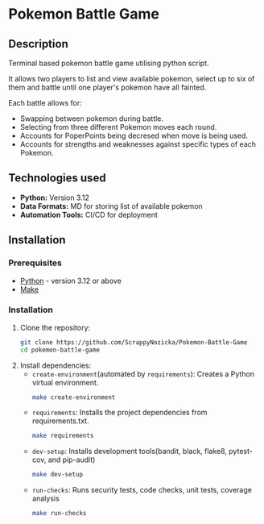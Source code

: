 # Pokemon Battle Game

## Description
Terminal based pokemon battle game utilising python script.

It allows two players to list and view available pokemon, select up to six of them and battle until one player's pokemon have all fainted. 

Each battle allows for:
 - Swapping between pokemon during battle.
 - Selecting from three different Pokemon moves each round.
 - Accounts for PoperPoints being decresed when move is being used.
 - Accounts for strengths and weaknesses against specific types of each Pokemon.


## Technologies used
- **Python:** Version 3.12
- **Data Formats:** MD for storing list of available pokemon
- **Automation Tools:**  CI/CD for deployment

## Installation

### Prerequisites
- [Python](https://www.python.org/downloads/) - version 3.12 or above
- [Make](https://www.gnu.org/software/make/)

### Installation

1. Clone the repository:
   ```bash
   git clone https://github.com/ScrappyNozicka/Pokemon-Battle-Game
   cd pokemon-battle-game
2. Install dependencies:
    - `create-environment`(automated by `requirements`): Creates a Python virtual environment.
        ```bash
        make create-environment
    - `requirements`: Installs the project dependencies from requirements.txt.
        ```bash
        make requirements
    - `dev-setup`: Installs development tools(bandit, black, flake8, pytest-cov, and pip-audit)
        ```bash
        make dev-setup
    - `run-checks`: Runs security tests, code checks, unit tests, coverage analysis
        ```bash
        make run-checks